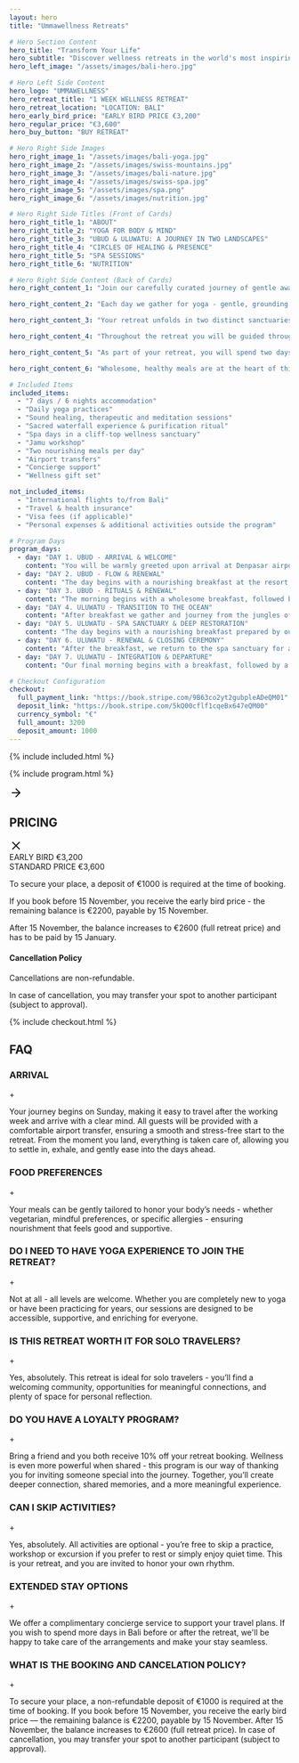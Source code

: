 ```yaml
---
layout: hero
title: "Ummawellness Retreats"

# Hero Section Content
hero_title: "Transform Your Life"
hero_subtitle: "Discover wellness retreats in the world's most inspiring locations"
hero_left_image: "/assets/images/bali-hero.jpg"

# Hero Left Side Content
hero_logo: "UMMAWELLNESS"
hero_retreat_title: "1 WEEK WELLNESS RETREAT"
hero_retreat_location: "LOCATION: BALI"
hero_early_bird_price: "EARLY BIRD PRICE €3,200"
hero_regular_price: "€3,600"
hero_buy_button: "BUY RETREAT"

# Hero Right Side Images
hero_right_image_1: "/assets/images/bali-yoga.jpg"
hero_right_image_2: "/assets/images/swiss-mountains.jpg"
hero_right_image_3: "/assets/images/bali-nature.jpg"
hero_right_image_4: "/assets/images/swiss-spa.jpg"
hero_right_image_5: "/assets/images/spa.png"
hero_right_image_6: "/assets/images/nutrition.jpg"

# Hero Right Side Titles (Front of Cards)
hero_right_title_1: "ABOUT"
hero_right_title_2: "YOGA FOR BODY & MIND"
hero_right_title_3: "UBUD & ULUWATU: A JOURNEY IN TWO LANDSCAPES"
hero_right_title_4: "CIRCLES OF HEALING & PRESENCE"
hero_right_title_5: "SPA SESSIONS"
hero_right_title_6: "NUTRITION"

# Hero Right Side Content (Back of Cards)
hero_right_content_1: "Join our carefully curated journey of gentle awakening. Reconnect with life through yoga, somatic practices, mindful movement and restorative stillness. A supportive space to awaken your inner creativity, nurture self-love and return to your true sense of purpose."

hero_right_content_2: "Each day we gather for yoga - gentle, grounding practices designed to support both body and mind. Through breath, movement and presence, we create space to soften, release and return to ourselves. All levels are welcome - whether you are new to yoga or have practiced for years. These sessions are an invitation to reconnect with your body, cultivate balance, and rediscover a sense of inner calm."

hero_right_content_3: "Your retreat unfolds in two distinct sanctuaries. The first three nights are spent in a serene resort in Ubud, embraced by jungle landscapes and the calming rhythm of nature. The journey then continues with three nights in a private villa on the cliffs of Uluwatu, where the vast ocean horizon invites deep rest and reflection. Accommodation will be in shared double rooms, offering comfort and connection throughout the journey."

hero_right_content_4: "Throughout the retreat you will be guided through a variety of practices — from meditation and sound healing to therapeutic group work. Each session is designed to support emotional wellbeing, release tension and invite deeper clarity. These circles become moments of stillness and connection, offering a safe and nurturing space for restoration, inner balance and renewal."

hero_right_content_5: "As part of your retreat, you will spend two days in a breathtaking cliff-top sanctuary, immersing in spa rituals, thermal waters and ocean views that invite profound rest and renewal. Surrounded by the wild beauty of Bali's nature, these moments become a gentle reset for body, mind and spirit."

hero_right_content_6: "Wholesome, healthy meals are at the heart of this journey - helping you feel lighter, clearer and more alive. Twice a day, nourishing meals will be served - crafted with care by our private chef and complemented by group dinners in Bali's vibrant restaurants. A third meal is left open for your own rhythm, offering space for solitude, exploration or simply listening to your body's needs."

# Included Items
included_items:
  - "7 days / 6 nights accommodation"
  - "Daily yoga practices"
  - "Sound healing, therapeutic and meditation sessions"
  - "Sacred waterfall experience & purification ritual"
  - "Spa days in a cliff-top wellness sanctuary"
  - "Jamu workshop"
  - "Two nourishing meals per day"
  - "Airport transfers"
  - "Concierge support"
  - "Wellness gift set"

not_included_items:
  - "International flights to/from Bali"
  - "Travel & health insurance"
  - "Visa fees (if applicable)"
  - "Personal expenses & additional activities outside the program"

# Program Days
program_days:
  - day: "DAY 1. UBUD - ARRIVAL & WELCOME"
    content: "You will be warmly greeted upon arrival at Denpasar airport with a private transfer to our serene resort in Ubud. If you arrive a couple of days earlier, pickup can be arranged from any location on the island. After settling in and taking time to rest, the group will gather in the evening for a welcome dinner in one of Ubud's top restaurants - the perfect moment to meet, connect, and begin the journey together."
  - day: "DAY 2. UBUD - FLOW & RENEWAL"
    content: "The day begins with a nourishing breakfast at the resort, followed by a morning yoga practice and a therapeutic group session to support reflection and inner balance. Afterward, we enjoy a wholesome lunch at a restaurant overlooking Bali's iconic rice terraces, and then continue to one of the island's most beautiful waterfalls - a place to reconnect with nature's flow and feel deeply refreshed.\n\nThe evening is left free: you may choose to be dropped off in central Ubud to wander and dine at your own pace, or return to the resort to rest and enjoy dinner nearby."
  - day: "DAY 3. UBUD - RITUALS & RENEWAL"
    content: "The morning begins with a wholesome breakfast, followed by a yoga session combined with sound healing and a group therapy session - a practice to open the body, calm the mind, and awaken inner clarity. Afterward, we travel to a sacred site for a traditional purification ritual, releasing what no longer serves and inviting renewal. A nourishing lunch in a beautiful restaurant awaits nearby, offering time to integrate the experience.\n\nAfter the lunch, you'll join a Jamu workshop, learning to prepare Bali's traditional herbal tonic made from roots and spices. The evening is free, allowing space for solitude, reflection, or exploring at your own rhythm."
  - day: "DAY 4. ULUWATU - TRANSITION TO THE OCEAN"
    content: "After breakfast we gather and journey from the jungles of Ubud to the cliffs of Uluwatu. Upon arrival, we settle into a private villa and enjoy a nourishing lunch prepared by our chef. In the afternoon, a restorative sound healing session invites relaxation and renewal.\n\nThe rest of the day is free: you may unwind at the villa, watch the sunset on one of Uluwatu's iconic beaches, enjoy dinner at one of the best restaurants, or book a massage at a trusted local spa we'll be happy to recommend."
  - day: "DAY 5. ULUWATU - SPA SANCTUARY & DEEP RESTORATION"
    content: "The day begins with a nourishing breakfast prepared by our private chef at the villa. We then head to one of Bali's most renowned wellness sanctuaries, set on the cliffs with breathtaking ocean views. Here, you'll enjoy a guided yoga session followed by a full morning to immerse yourself in the space: infinity pool overlooking the sea, sauna and steam rooms, hot and cold plunge pools, meditation areas, and tranquil lounges designed for deep relaxation. For those who wish, additional experiences such as a cryotherapy chamber and other advanced wellness treatments can be booked separately.\n\nAfter a restorative lunch at the sanctuary's restaurant, the rest of the day is yours - a free evening to relax, watch the sunset, or enjoy dinner at your own pace."
  - day: "DAY 6. ULUWATU - RENEWAL & CLOSING CEREMONY"
    content: "After the breakfast, we return to the spa sanctuary for a second day of restoration, knowing how deeply our guests will have connected with its healing atmosphere. The morning offers yoga and time to once again enjoy its facilities. After the spa, the afternoon is free to rest or spend time in stillness.\n\nAs the sun begins to set, we gather for a traditional Balinese ceremony at Uluwatu Temple, honoring the spirit of the island and the journey we've shared. The day closes with a farewell dinner by the ocean, celebrating connection, gratitude, and the soft integration of all that has unfolded."
  - day: "DAY 7. ULUWATU - INTEGRATION & DEPARTURE"
    content: "Our final morning begins with a breakfast, followed by a closing therapeutic circle and meditation - a gentle space to integrate the journey, reflect, and carry its energy forward. After gathering and preparing for departure, private transfers will take you to the airport or to any other destination on the island."

# Checkout Configuration
checkout:
  full_payment_link: "https://book.stripe.com/9B63co2yt2gubpleADeQM01"
  deposit_link: "https://book.stripe.com/5kQ00cflf1cqeBx647eQM00"
  currency_symbol: "€"
  full_amount: 3200
  deposit_amount: 1000
---
```



{% include included.html %}

{% include program.html %}

<div class="pricing-section">
  <div class="pricing-cards">
    <!-- Pricing Card -->
    <div class="pricing-card flip-card" onclick="flipCard(this)">
      <div class="flip-card-inner">
        <div class="flip-card-front">
          <div class="flip-icon flip-arrow">
            <svg width="24" height="24" viewBox="0 0 24 24" fill="none" xmlns="http://www.w3.org/2000/svg">
              <path d="M5 12H19M12 5L19 12L12 19" stroke="currentColor" stroke-width="2" stroke-linecap="round" stroke-linejoin="round"/>
            </svg>
          </div>
          <div class="pricing-overlay">
            <h2>PRICING</h2>
          </div>
        </div>
        <div class="flip-card-back">
          <div class="flip-icon flip-close">
            <svg width="24" height="24" viewBox="0 0 24 24" fill="none" xmlns="http://www.w3.org/2000/svg">
              <path d="M18 6L6 18M6 6L18 18" stroke="currentColor" stroke-width="2" stroke-linecap="round" stroke-linejoin="round"/>
            </svg>
          </div>
          <div class="flip-content">
            <div class="pricing-content">
              <div class="pricing-header">
                <div class="early-bird-price">EARLY BIRD €3,200</div>
                <div class="standard-price">STANDARD PRICE €3,600</div>
              </div>
              <div class="pricing-details">
                <p>To secure your place, a deposit of €1000 is required at the time of booking.</p>
                <p>If you book before 15 November, you receive the early bird price - the remaining balance is €2200, payable by 15 November.</p>
                <p>After 15 November, the balance increases to €2600 (full retreat price) and has to be paid by 15 January.</p>
              </div>
              <div class="cancellation-policy">
                <h4>Cancellation Policy</h4>
                <p>Cancellations are non-refundable.</p>
                <p>In case of cancellation, you may transfer your spot to another participant (subject to approval).</p>
              </div>
            </div>
          </div>
        </div>
      </div>
    </div>
  </div>
</div>

{% include checkout.html %}

## FAQ

<div class="faq-section">
  <div class="faq-item">
    <div class="faq-question">
      <h3>ARRIVAL</h3>
      <span class="faq-icon">+</span>
    </div>
    <div class="faq-answer">
      <p>Your journey begins on Sunday, making it easy to travel after the working week and arrive with a clear mind. All guests will be provided with a comfortable airport transfer, ensuring a smooth and stress-free start to the retreat. From the moment you land, everything is taken care of, allowing you to settle in, exhale, and gently ease into the days ahead.</p>
    </div>
  </div>

  <div class="faq-item">
    <div class="faq-question">
      <h3>FOOD PREFERENCES</h3>
      <span class="faq-icon">+</span>
    </div>
    <div class="faq-answer">
      <p>Your meals can be gently tailored to honor your body’s needs - whether vegetarian, mindful preferences, or specific allergies - ensuring nourishment that feels good and supportive.</p>
    </div>
  </div>

  <div class="faq-item">
    <div class="faq-question">
      <h3>DO I NEED TO HAVE YOGA EXPERIENCE TO JOIN THE RETREAT?</h3>
      <span class="faq-icon">+</span>
    </div>
    <div class="faq-answer">
      <p>Not at all - all levels are welcome. Whether you are completely new to yoga or have been practicing for years, our sessions are designed to be accessible, supportive, and enriching for everyone.</p>
    </div>
  </div>

  <div class="faq-item">
    <div class="faq-question">
      <h3>IS THIS RETREAT WORTH IT FOR SOLO TRAVELERS?</h3>
      <span class="faq-icon">+</span>
    </div>
    <div class="faq-answer">
      <p>Yes, absolutely. This retreat is ideal for solo travelers - you’ll find a welcoming community, opportunities for meaningful connections, and plenty of space for personal reflection.</p>
    </div>
  </div>
  <div class="faq-item">
    <div class="faq-question">
      <h3>DO YOU HAVE A LOYALTY PROGRAM?</h3>
      <span class="faq-icon">+</span>
    </div>
    <div class="faq-answer">
      <p>Bring a friend and you both receive 10% off your retreat booking. Wellness is even more powerful when shared - this program is our way of thanking you for inviting someone special into the journey. Together, you’ll create deeper connection, shared memories, and a more meaningful experience.

</p>
    </div>
  </div>

  <div class="faq-item">
    <div class="faq-question">
      <h3>CAN I SKIP ACTIVITIES?</h3>
      <span class="faq-icon">+</span>
    </div>
    <div class="faq-answer">
      <p>Yes, absolutely. All activities are optional - you’re free to skip a practice, workshop or excursion if you prefer to rest or simply enjoy quiet time. This is your retreat, and you are invited to honor your own rhythm.</p>
    </div>
  </div>

  <div class="faq-item">
    <div class="faq-question">
      <h3>EXTENDED STAY OPTIONS</h3>
      <span class="faq-icon">+</span>
    </div>
    <div class="faq-answer">
      <p>We offer a complimentary concierge service to support your travel plans. If you wish to spend more days in Bali before or after the retreat, we'll be happy to take care of the arrangements and make your stay seamless.</p>
    </div>
  </div>
  <div class="faq-item">
    <div class="faq-question">
      <h3>WHAT IS THE BOOKING AND CANCELATION POLICY?</h3>
      <span class="faq-icon">+</span>
    </div>
    <div class="faq-answer">
      <p>To secure your place, a non-refundable deposit of €1000 is required at the time of booking.
If you book before 15 November, you receive the early bird price — the remaining balance is €2200, payable by 15 November.
After 15 November, the balance increases to €2600 (full retreat price).
In case of cancellation, you may transfer your spot to another participant (subject to approval).

</p>
    </div>
  </div>
</div>




